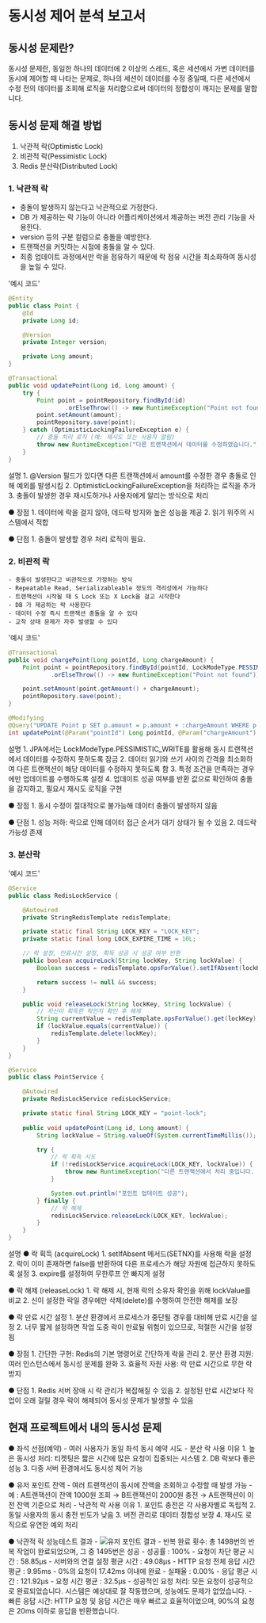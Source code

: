 # 동시성 제어 분석 보고서

## 동시성 문제란? 

동시성 문제란, 동일한 하나의 데이터에 2 이상의 스레드, 혹은 세션에서 가변 데이터를 동시에 제어할 때 나타는 문제로,
하나의 세션이 데이터를 수정 중일때, 다른 세션에서 수정 전의 데이터를 조회해 로직을 처리함으로써 데이터의 정합성이 깨지는 문제를 말합니다.

## 동시성 문제 해결 방법

1. 낙관적 락(Optimistic Lock)
2. 비관적 락(Pessimistic Lock)
3. Redis 분산락(Distributed Lock)

### 1. 낙관적 락 

- 충돌이 발생하지 않는다고 낙관적으로 가정한다.
- DB 가 제공하는 락 기능이 아니라 어플리케이션에서 제공하는 버전 관리 기능을 사용한다.
- version 등의 구분 컬럼으로 충돌을 예방한다.
- 트랜잭션을 커밋하는 시점에 충돌을 알 수 있다.
- 최종 업데이트 과정에서만 락을 점유하기 때문에 락 점유 시간을 최소화하여 동시성을 높일 수 있다.

'예시 코드'

```java
@Entity
public class Point {
    @Id
    private Long id;

    @Version
    private Integer version;

    private Long amount;
}
```

```java
@Transactional
public void updatePoint(Long id, Long amount) {
    try {
        Point point = pointRepository.findById(id)
                .orElseThrow(() -> new RuntimeException("Point not found"));
        point.setAmount(amount);
        pointRepository.save(point);
    } catch (OptimisticLockingFailureException e) {
        // 충돌 처리 로직 (예: 재시도 또는 사용자 알림)
        throw new RuntimeException("다른 트랜잭션에서 데이터를 수정하였습니다.");
    }
}
```

설명
    1. @Version 필드가 있다면 다른 트랜잭션에서 amount를 수정한 경우 충돌로 인해 예외를 발생시킴
    2. OptimisticLockingFailureException을 처리하는 로직을 추가
    3. 충돌이 발생한 경우 재시도하거나 사용자에게 알리는 방식으로 처리

● 장점
    1. 데이터에 락을 걸지 않아, 데드락 방지와 높은 성능을 제공
    2. 읽기 위주의 시스템에서 적합

● 단점
    1. 충돌이 발생할 경우 처리 로직이 필요.

### 2. 비관적 락 

    - 충돌이 발생한다고 비관적으로 가정하는 방식
    - Repeatable Read, Serializableable 정도의 격리성에서 가능하다
    - 트랜잭션이 시작될 때 S Lock 또는 X Lock을 걸고 시작한다
    - DB 가 제공하는 락 사용한다
    - 데이터 수정 즉시 트랜잭션 충돌을 알 수 있다
    - 교착 상태 문제가 자주 발생할 수 있다

'예시 코드'

```java
@Transactional
public void chargePoint(Long pointId, Long chargeAmount) {
    Point point = pointRepository.findById(pointId, LockModeType.PESSIMISTIC_WRITE)
            .orElseThrow(() -> new RuntimeException("Point not found"));

    point.setAmount(point.getAmount() + chargeAmount);
    pointRepository.save(point);
}
```

```java
@Modifying
@Query("UPDATE Point p SET p.amount = p.amount + :chargeAmount WHERE p.id = :pointId AND p.version = :version")
int updatePoint(@Param("pointId") Long pointId, @Param("chargeAmount") Long chargeAmount, @Param("version") Integer version);
```

설명
    1. JPA에서는 LockModeType.PESSIMISTIC_WRITE를 활용해 동시 트랜잭션에서 데이터를 수정하지 못하도록 잠금
    2. 데이터 읽기와 쓰기 사이의 간격을 최소화하여 다른 트랜잭션이 해당 데이터를 수정하지 못하도록 함
    3. 특정 조건을 만족하는 경우에만 업데이트를 수행하도록 설정
    4. 업데이트 성공 여부를 반환 값으로 확인하여 충돌을 감지하고, 필요시 재시도 로직을 구현

● 장점
    1. 동시 수정이 절대적으로 불가능해 데이터 충돌이 발생하지 않음

● 단점
    1. 성능 저하: 락으로 인해 데이터 접근 순서가 대기 상태가 될 수 있음
    2. 데드락 가능성 존재

### 3. 분산락 

'예시 코드'

```java
@Service
public class RedisLockService {

    @Autowired
    private StringRedisTemplate redisTemplate;

    private static final String LOCK_KEY = "LOCK_KEY";
    private static final long LOCK_EXPIRE_TIME = 10L;

    // 락 설정, 만료시간 설정, 획득 성공 시 성공 여부 반환
    public boolean acquireLock(String lockKey, String lockValue) {
        Boolean success = redisTemplate.opsForValue().setIfAbsent(lockKey, lockValue, LOCK_EXPIRE_TIME, TimeUnit.SECONDS);

        return success != null && success; 
    }

    public void releaseLock(String lockKey, String lockValue) {
        // 자신이 획득한 락인지 확인 후 해제
        String currentValue = redisTemplate.opsForValue().get(lockKey);
        if (lockValue.equals(currentValue)) {
            redisTemplate.delete(lockKey); 
        }
    }
}
```

```java
@Service
public class PointService {

    @Autowired
    private RedisLockService redisLockService;

    private static final String LOCK_KEY = "point-lock";
    
    public void updatePoint(Long id, Long amount) {
        String lockValue = String.valueOf(System.currentTimeMillis());

        try {
            // 락 획득 시도
            if (!redisLockService.acquireLock(LOCK_KEY, lockValue)) {
                throw new RuntimeException("다른 트랜잭션에서 처리 중입니다. 잠시 후 다시 시도하세요.");
            }

            System.out.println("포인트 업데이트 성공");
        } finally {
            // 락 해제
            redisLockService.releaseLock(LOCK_KEY, lockValue);
        }
    }
}
```

설명
● 락 획득 (acquireLock)
    1. setIfAbsent 메서드(SETNX)를 사용해 락을 설정
    2. 락이 이미 존재하면 false를 반환하여 다른 프로세스가 해당 자원에 접근하지 못하도록 설정
    3.  expire를 설정하여 무한루프 안 빠지게 설정 

● 락 해제 (releaseLock)
    1. 락 해제 시, 현재 락의 소유자 확인을 위해 lockValue를 비교
    2. 신이 설정한 락일 경우에만 삭제(delete)를 수행하여 안전한 해제를 보장

● 락 만료 시간 설정
    1. 분산 환경에서 프로세스가 중단될 경우를 대비해 만료 시간을 설정
    2. 너무 짧게 설정하면 작업 도중 락이 만료될 위험이 있으므로, 적절한 시간을 설정됨

● 장점
    1. 간단한 구현: Redis의 기본 명령어로 간단하게 락을 관리
    2. 분산 환경 지원: 여러 인스턴스에서 동시성 문제를 완화
    3. 효율적 자원 사용: 락 만료 시간으로 무한 락 방지

● 단점
    1. Redis 서버 장애 시 락 관리가 복잡해질 수 있음
    2. 설정된 만료 시간보다 작업이 오래 걸릴 경우 락이 해제되어 동시성 문제가 발생할 수 있음

## 현재 프로젝트에서 내의 동시성 문제

● 좌석 선점(예약)
    - 여러 사용자가 동일 좌석 동시 예약 시도
    - 분산 락 사용 이유
        1. 높은 동시성 처리: 티켓팅은 짧은 시간에 많은 요청이 집중되는 시스템
        2. DB 락보다 좋은 성능
        3. 다중 서버 환경에서도 동시성 제어 가능

● 유저 포인트 잔액
    - 여러 트랜잭션이 동시에 잔액을 조회하고 수정할 때 발생 가능
    - 예 : A트랜잭션이 잔액 1000원 조회 → B트랜잭션이 2000원 충전 → A트랜잭션이 이전 잔액 기준으로 처리
    - 낙관적 락 사용 이유
        1. 포인트 충전은 각 사용자별로 독립적
        2. 동일 사용자의 동시 충전 빈도가 낮음
        3. 버전 관리로 데이터 정합성 보장
        4. 재시도 로직으로 유연한 예외 처리

● 낙관적 락 성능테스트 결과
    - ![유저 포인트 결과](concert-reservation/image/포인트.png)
    - 반복 완료 횟수: 총 1498번의 반복 작업이 완료되었으며, 그 중 1495번은 성공
    - 성공률 : 100%
    - 요청이 차단 평균 시간 : 58.85µs
    - 서버와의 연결 설정 평균 시간 : 49.08µs
    - HTTP 요청 전체 응답 시간 평균 : 9.95ms
    - 0%의 요청이 17.42ms 이내에 완료
    - 실패율 : 0.00%
    - 응답 평균 시간 : 121.92µs
    - 요청 시간 평균 : 32.5µs
    - 성공적인 요청 처리: 모든 요청이 성공적으로 완료되었습니다. 시스템은 예상대로 잘 작동했으며, 성능에도 문제가 없었습니다.
    - 빠른 응답 시간: HTTP 요청 및 응답 시간은 매우 빠르고 효율적이었으며, 90%의 요청은 20ms 이하로 응답을 반환했습니다.